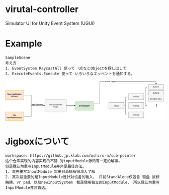 # virutal-controller
Simulator UI for Unity Event System (UGUI)

# Example
```
SampleScene 
考え方
1. EventSystem.RaycastAll 使って　UIなとObjectを探し出して 
2. ExecuteEvents.Execute 使って いろいろなエッベントを通知する。

``` 

![実装した考え方](https://raw.githubusercontent.com/klabchina/virutal-controller/main/imgs/unity-input.png)


# Jigboxについて
```
workspace: https://github.jp.klab.com/oshiro-n/sub-pointer
这个仓库实现的内容实现的不错 对inputModule源码有一定的解读。
但是我认为重写InputModule并非是最佳办法。
1. 首先重写InputModule 需要对源码有很深入了解
2. 其次最重要的是InputModule是针对设备的输入， 目前StandAlone仅包含 键盘 鼠标 触摸，vr pad、以及newInputSystem　都是使用独立的InputModule.　所以我认为重写InputModule并非首选。

```